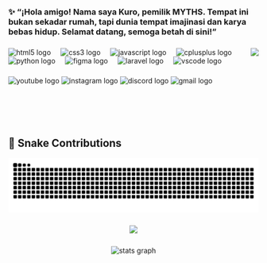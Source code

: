 <h3 align="left">✨ “¡Hola amigo! Nama saya Kuro, pemilik MYTHS. Tempat ini bukan sekadar rumah, tapi dunia tempat imajinasi dan karya bebas hidup. Selamat datang, semoga betah di sini!”</h3>

###

<img align="right" height="150" src="https://avatars.githubusercontent.com/u/227951065?v=4"  />

###

<div align="left">
  <img src="https://cdn.jsdelivr.net/gh/devicons/devicon/icons/html5/html5-original.svg" height="30" alt="html5 logo"  />
  <img width="12" />
  <img src="https://cdn.jsdelivr.net/gh/devicons/devicon/icons/css3/css3-original.svg" height="30" alt="css3 logo"  />
  <img width="12" />
  <img src="https://cdn.jsdelivr.net/gh/devicons/devicon/icons/javascript/javascript-original.svg" height="30" alt="javascript logo"  />
  <img width="12" />
  <img src="https://cdn.jsdelivr.net/gh/devicons/devicon/icons/cplusplus/cplusplus-original.svg" height="30" alt="cplusplus logo"  />
  <img width="12" />
  <img src="https://cdn.jsdelivr.net/gh/devicons/devicon/icons/python/python-original.svg" height="30" alt="python logo"  />
  <img width="12" />
  <img src="https://cdn.jsdelivr.net/gh/devicons/devicon/icons/figma/figma-original.svg" height="30" alt="figma logo"  />
  <img width="12" />
  <img src="https://cdn.jsdelivr.net/gh/devicons/devicon/icons/laravel/laravel-original.svg" height="30" alt="laravel logo"  />
  <img width="12" />
  <img src="https://cdn.jsdelivr.net/gh/devicons/devicon/icons/vscode/vscode-original.svg" height="30" alt="vscode logo"  />
</div>

###

<div align="left">
  <img src="https://img.shields.io/static/v1?message=Youtube&logo=youtube&label=&color=FF0000&logoColor=white&labelColor=&style=for-the-badge" height="35" alt="youtube logo"  />
  <img src="https://img.shields.io/static/v1?message=Instagram&logo=instagram&label=&color=E4405F&logoColor=white&labelColor=&style=for-the-badge" height="35" alt="instagram logo"  />
  <img src="https://img.shields.io/static/v1?message=Discord&logo=discord&label=&color=7289DA&logoColor=white&labelColor=&style=for-the-badge" height="35" alt="discord logo"  />
  <img src="https://img.shields.io/static/v1?message=Gmail&logo=gmail&label=&color=D14836&logoColor=white&labelColor=&style=for-the-badge" height="35" alt="gmail logo"  />
</div>

###

<br clear="both">

## 🐍 Snake Contributions
<picture>
  <source media="(prefers-color-scheme: dark)" srcset="https://raw.githubusercontent.com/kuro-myths/ular/output/github-snake-dark.svg" />
  <source media="(prefers-color-scheme: light)" srcset="https://raw.githubusercontent.com/kuro-myths/ular/output/github-snake.svg" />
  <img alt="github-snake" src="https://raw.githubusercontent.com/kuro-myths/ular/output/github-snake.svg" />
</picture>

###

<div align="center">
  <img src="https://visitor-badge.laobi.icu/badge?page_id=kuro-myths.kuro-myths&"  />
</div>

###

<div align="center">
  <img src="https://github-readme-stats.vercel.app/api?username=kuro-myths&hide_title=false&hide_rank=false&show_icons=true&include_all_commits=true&count_private=true&disable_animations=false&theme=dracula&locale=en&hide_border=false" height="150" alt="stats graph"  />
</div>
